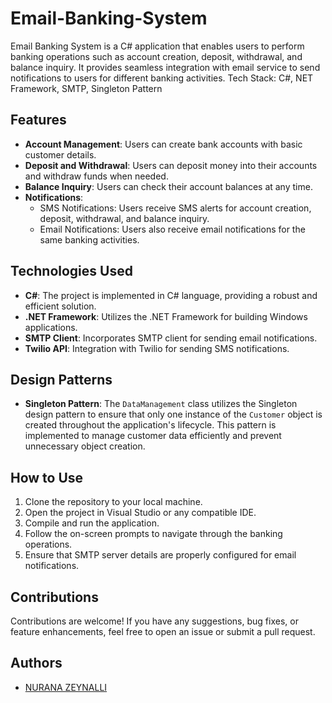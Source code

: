 # Email-Banking-System
Email Banking System is a C# application that enables users to perform banking operations such as account creation, deposit, withdrawal, and balance inquiry. It provides seamless integration with email service to send notifications to users for different banking activities. Tech Stack: C#, NET Framework, SMTP, Singleton Pattern

## Features

- **Account Management**: Users can create bank accounts with basic customer details.
- **Deposit and Withdrawal**: Users can deposit money into their accounts and withdraw funds when needed.
- **Balance Inquiry**: Users can check their account balances at any time.
- **Notifications**:
  - SMS Notifications: Users receive SMS alerts for account creation, deposit, withdrawal, and balance inquiry.
  - Email Notifications: Users also receive email notifications for the same banking activities.

## Technologies Used

- **C#**: The project is implemented in C# language, providing a robust and efficient solution.
- **.NET Framework**: Utilizes the .NET Framework for building Windows applications.
- **SMTP Client**: Incorporates SMTP client for sending email notifications.
- **Twilio API**: Integration with Twilio for sending SMS notifications.

## Design Patterns

- **Singleton Pattern**: The `DataManagement` class utilizes the Singleton design pattern to ensure that only one instance of the `Customer` object is created throughout the application's lifecycle. This pattern is implemented to manage customer data efficiently and prevent unnecessary object creation.

## How to Use

1. Clone the repository to your local machine.
2. Open the project in Visual Studio or any compatible IDE.
3. Compile and run the application.
4. Follow the on-screen prompts to navigate through the banking operations.
5. Ensure that SMTP server details are properly configured for email notifications.

## Contributions

Contributions are welcome! If you have any suggestions, bug fixes, or feature enhancements, feel free to open an issue or submit a pull request.


## Authors

- [NURANA ZEYNALLI](https://github.com/Znurana)
